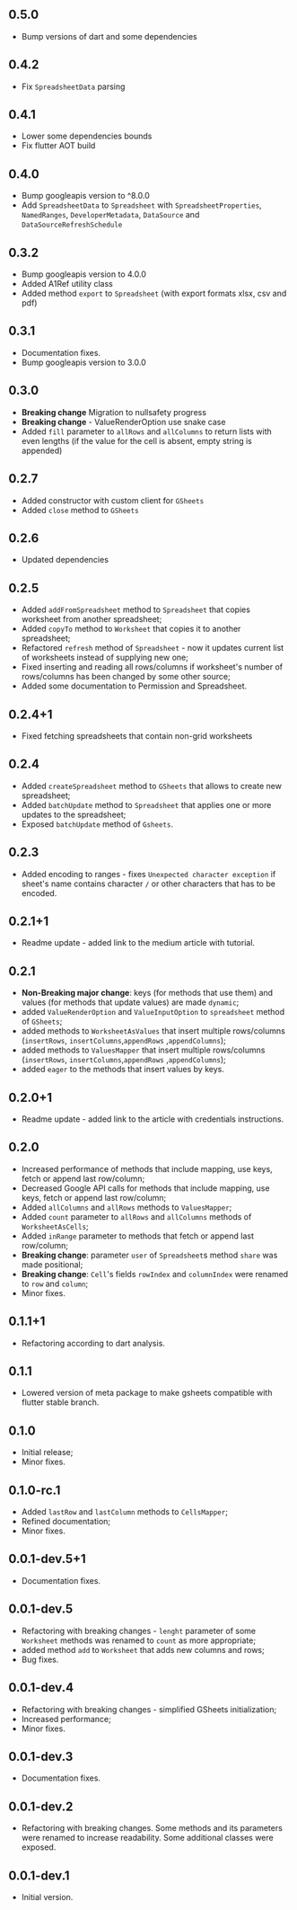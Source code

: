 ## 0.5.0

- Bump versions of dart and some dependencies

## 0.4.2

- Fix `SpreadsheetData` parsing

## 0.4.1

- Lower some dependencies bounds
- Fix flutter AOT build

## 0.4.0

- Bump googleapis version to ^8.0.0
- Add `SpreadsheetData` to `Spreadsheet` with `SpreadsheetProperties`, `NamedRanges`, `DeveloperMetadata`, `DataSource` and `DataSourceRefreshSchedule`

## 0.3.2

- Bump googleapis version to 4.0.0
- Added A1Ref utility class
- Added method `export` to `Spreadsheet` (with export formats xlsx, csv and pdf)

## 0.3.1

- Documentation fixes.
- Bump googleapis version to 3.0.0

## 0.3.0

- **Breaking change** Migration to nullsafety progress
- **Breaking change** - ValueRenderOption use snake case
- Added `fill` parameter to `allRows` and `allColumns` to return lists with even lengths (if the value for the cell is
  absent, empty string is appended)

## 0.2.7

- Added constructor with custom client for `GSheets`
- Added `close` method to `GSheets`

## 0.2.6

- Updated dependencies

## 0.2.5

- Added `addFromSpreadsheet` method to `Spreadsheet` that copies worksheet from another spreadsheet;
- Added `copyTo` method to `Worksheet` that copies it to another spreadsheet;
- Refactored `refresh` method of `Spreadsheet` - now it updates current list of worksheets instead of supplying new one;
- Fixed inserting and reading all rows/columns if worksheet's number of rows/columns has been changed by some other
  source;
- Added some documentation to Permission and Spreadsheet.

## 0.2.4+1

- Fixed fetching spreadsheets that contain non-grid worksheets

## 0.2.4

- Added `createSpreadsheet` method to `GSheets` that allows to create new spreadsheet;
- Added `batchUpdate` method to `Spreadsheet` that applies one or more updates to the spreadsheet;
- Exposed `batchUpdate` method of `Gsheets`.

## 0.2.3

- Added encoding to ranges - fixes `Unexpected character exception` if sheet's name contains character `/` or other
  characters that has to be encoded.

## 0.2.1+1

- Readme update - added link to the medium article with tutorial.

## 0.2.1

- **Non-Breaking major change**: keys (for methods that use them) and values (for methods that update values) are
  made `dynamic`;
- added `ValueRenderOption` and `ValueInputOption` to `spreadsheet` method of `GSheets`;
- added methods to `WorksheetAsValues` that insert multiple rows/columns (`insertRows`, `insertColumns`,`appendRows`
  ,`appendColumns`);
- added methods to `ValuesMapper` that insert multiple rows/columns (`insertRows`, `insertColumns`,`appendRows`
  ,`appendColumns`);
- added `eager` to the methods that insert values by keys.

## 0.2.0+1

- Readme update - added link to the article with credentials instructions.

## 0.2.0

- Increased performance of methods that include mapping, use keys, fetch or append last row/column;
- Decreased Google API calls for methods that include mapping, use keys, fetch or append last row/column;
- Added `allColumns` and `allRows` methods to `ValuesMapper`;
- Added `count` parameter to `allRows` and `allColumns` methods of `WorksheetAsCells`;
- Added `inRange` parameter to methods that fetch or append last row/column;
- **Breaking change**: parameter `user` of `Spreadsheet`s method `share` was made positional;
- **Breaking change**: `Cell`'s fields `rowIndex` and `columnIndex` were renamed to `row` and `column`;
- Minor fixes.

## 0.1.1+1

- Refactoring according to dart analysis.

## 0.1.1

- Lowered version of meta package to make gsheets compatible with flutter stable branch.

## 0.1.0

- Initial release;
- Minor fixes.

## 0.1.0-rc.1

- Added `lastRow` and `lastColumn` methods to `CellsMapper`;
- Refined documentation;
- Minor fixes.

## 0.0.1-dev.5+1

- Documentation fixes.

## 0.0.1-dev.5

- Refactoring with breaking changes - `lenght` parameter of some `Worksheet` methods was renamed to `count` as more
  appropriate;
- added method `add` to `Worksheet` that adds new columns and rows;
- Bug fixes.

## 0.0.1-dev.4

- Refactoring with breaking changes - simplified GSheets initialization;
- Increased performance;
- Minor fixes.

## 0.0.1-dev.3

- Documentation fixes.

## 0.0.1-dev.2

- Refactoring with breaking changes. Some methods and its parameters were renamed to increase readability. Some
  additional classes were exposed.

## 0.0.1-dev.1

- Initial version.

